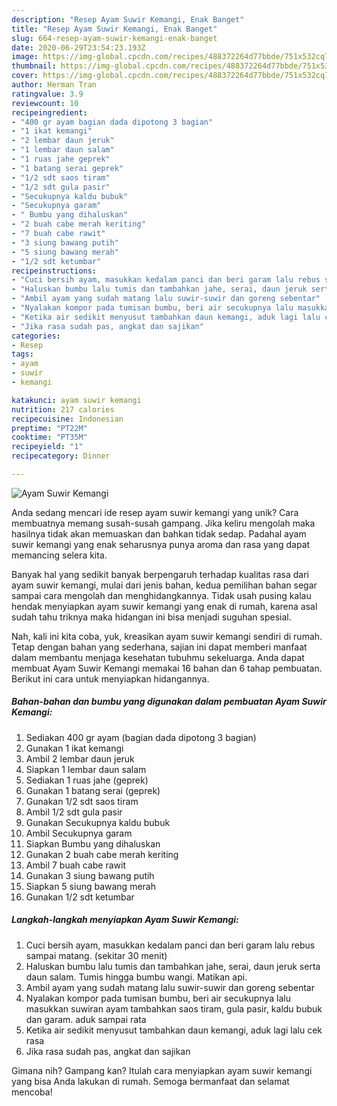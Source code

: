 ```yaml
---
description: "Resep Ayam Suwir Kemangi, Enak Banget"
title: "Resep Ayam Suwir Kemangi, Enak Banget"
slug: 664-resep-ayam-suwir-kemangi-enak-banget
date: 2020-06-29T23:54:23.193Z
image: https://img-global.cpcdn.com/recipes/488372264d77bbde/751x532cq70/ayam-suwir-kemangi-foto-resep-utama.jpg
thumbnail: https://img-global.cpcdn.com/recipes/488372264d77bbde/751x532cq70/ayam-suwir-kemangi-foto-resep-utama.jpg
cover: https://img-global.cpcdn.com/recipes/488372264d77bbde/751x532cq70/ayam-suwir-kemangi-foto-resep-utama.jpg
author: Herman Tran
ratingvalue: 3.9
reviewcount: 10
recipeingredient:
- "400 gr ayam bagian dada dipotong 3 bagian"
- "1 ikat kemangi"
- "2 lembar daun jeruk"
- "1 lembar daun salam"
- "1 ruas jahe geprek"
- "1 batang serai geprek"
- "1/2 sdt saos tiram"
- "1/2 sdt gula pasir"
- "Secukupnya kaldu bubuk"
- "Secukupnya garam"
- " Bumbu yang dihaluskan"
- "2 buah cabe merah keriting"
- "7 buah cabe rawit"
- "3 siung bawang putih"
- "5 siung bawang merah"
- "1/2 sdt ketumbar"
recipeinstructions:
- "Cuci bersih ayam, masukkan kedalam panci dan beri garam lalu rebus sampai matang. (sekitar 30 menit)"
- "Haluskan bumbu lalu tumis dan tambahkan jahe, serai, daun jeruk serta daun salam. Tumis hingga bumbu wangi. Matikan api."
- "Ambil ayam yang sudah matang lalu suwir-suwir dan goreng sebentar"
- "Nyalakan kompor pada tumisan bumbu, beri air secukupnya lalu masukkan suwiran ayam tambahkan saos tiram, gula pasir, kaldu bubuk dan garam. aduk sampai rata"
- "Ketika air sedikit menyusut tambahkan daun kemangi, aduk lagi lalu cek rasa"
- "Jika rasa sudah pas, angkat dan sajikan"
categories:
- Resep
tags:
- ayam
- suwir
- kemangi

katakunci: ayam suwir kemangi 
nutrition: 217 calories
recipecuisine: Indonesian
preptime: "PT22M"
cooktime: "PT35M"
recipeyield: "1"
recipecategory: Dinner

---
```



![Ayam Suwir Kemangi](https://img-global.cpcdn.com/recipes/488372264d77bbde/751x532cq70/ayam-suwir-kemangi-foto-resep-utama.jpg)

Anda sedang mencari ide resep ayam suwir kemangi yang unik? Cara membuatnya memang susah-susah gampang. Jika keliru mengolah maka hasilnya tidak akan memuaskan dan bahkan tidak sedap. Padahal ayam suwir kemangi yang enak seharusnya punya aroma dan rasa yang dapat memancing selera kita.



Banyak hal yang sedikit banyak berpengaruh terhadap kualitas rasa dari ayam suwir kemangi, mulai dari jenis bahan, kedua pemilihan bahan segar sampai cara mengolah dan menghidangkannya. Tidak usah pusing kalau hendak menyiapkan ayam suwir kemangi yang enak di rumah, karena asal sudah tahu triknya maka hidangan ini bisa menjadi suguhan spesial.


Nah, kali ini kita coba, yuk, kreasikan ayam suwir kemangi sendiri di rumah. Tetap dengan bahan yang sederhana, sajian ini dapat memberi manfaat dalam membantu menjaga kesehatan tubuhmu sekeluarga. Anda dapat membuat Ayam Suwir Kemangi memakai 16 bahan dan 6 tahap pembuatan. Berikut ini cara untuk menyiapkan hidangannya.

<!--inarticleads1-->

##### Bahan-bahan dan bumbu yang digunakan dalam pembuatan Ayam Suwir Kemangi:

1. Sediakan 400 gr ayam (bagian dada dipotong 3 bagian)
1. Gunakan 1 ikat kemangi
1. Ambil 2 lembar daun jeruk
1. Siapkan 1 lembar daun salam
1. Sediakan 1 ruas jahe (geprek)
1. Gunakan 1 batang serai (geprek)
1. Gunakan 1/2 sdt saos tiram
1. Ambil 1/2 sdt gula pasir
1. Gunakan Secukupnya kaldu bubuk
1. Ambil Secukupnya garam
1. Siapkan  Bumbu yang dihaluskan
1. Gunakan 2 buah cabe merah keriting
1. Ambil 7 buah cabe rawit
1. Gunakan 3 siung bawang putih
1. Siapkan 5 siung bawang merah
1. Gunakan 1/2 sdt ketumbar




<!--inarticleads2-->

##### Langkah-langkah menyiapkan Ayam Suwir Kemangi:

1. Cuci bersih ayam, masukkan kedalam panci dan beri garam lalu rebus sampai matang. (sekitar 30 menit)
1. Haluskan bumbu lalu tumis dan tambahkan jahe, serai, daun jeruk serta daun salam. Tumis hingga bumbu wangi. Matikan api.
1. Ambil ayam yang sudah matang lalu suwir-suwir dan goreng sebentar
1. Nyalakan kompor pada tumisan bumbu, beri air secukupnya lalu masukkan suwiran ayam tambahkan saos tiram, gula pasir, kaldu bubuk dan garam. aduk sampai rata
1. Ketika air sedikit menyusut tambahkan daun kemangi, aduk lagi lalu cek rasa
1. Jika rasa sudah pas, angkat dan sajikan




Gimana nih? Gampang kan? Itulah cara menyiapkan ayam suwir kemangi yang bisa Anda lakukan di rumah. Semoga bermanfaat dan selamat mencoba!
